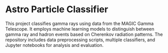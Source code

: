 # Astro Particle Classifier
This project classifies gamma rays using data from the MAGIC Gamma Telescope. It employs machine learning models to distinguish between gamma ray and hadron events based on Cherenkov radiation patterns. The repository includes data preprocessing scripts, multiple classifiers, and Jupyter notebooks for analysis and evaluation.
